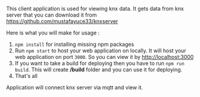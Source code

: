 This client application is used for viewing knx data. It gets data from knx server that you can download it from <https://github.com/mustafayuce33/knxserver> 

Here is what you will make for usage :

1. `npm install` for installing missing npm packages
2. Run `npm start` to host your web application on locally. It will host your web application on port `3000`. So you can view it by <http://localhost:3000>
3. If you want to take a build for deploying then you have to run `npm run build`. This will create **/build** folder and you can use it for deploying.
4. That's all
 
Application will connect knx server via mqtt and view it.
